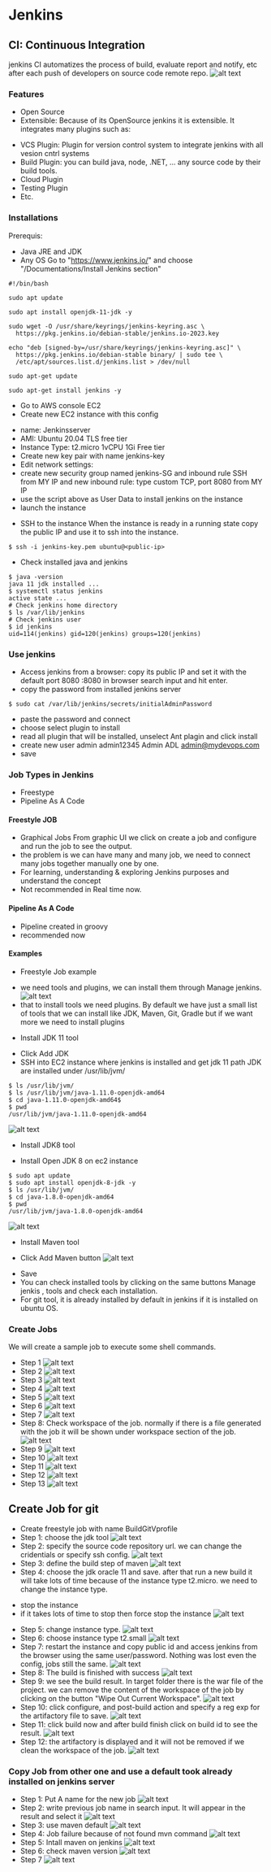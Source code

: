 # Jenkins
## CI: Continuous Integration
jenkins CI automatizes the process of build, evaluate report and notify, etc after each push of developers on source code remote repo.
![alt text](./img/jenkins-CI.PNG)
### Features
* Open Source
* Extensible:
Because of its OpenSource jenkins it is extensible. It integrates many plugins such as:
- VCS Plugin: Plugin for version control system to integrate jenkins with all vesion cntrl systems
- Build Plugin: you can build java, node, .NET, ... any source code by their build tools.
- Cloud Plugin
- Testing Plugin
- Etc.

### Installations
Prerequis:
- Java JRE and JDK
- Any OS
Go to "https://www.jenkins.io/" and choose "/Documentations/Install Jenkins section"
```
#!/bin/bash

sudo apt update

sudo apt install openjdk-11-jdk -y

sudo wget -O /usr/share/keyrings/jenkins-keyring.asc \
  https://pkg.jenkins.io/debian-stable/jenkins.io-2023.key

echo "deb [signed-by=/usr/share/keyrings/jenkins-keyring.asc]" \
  https://pkg.jenkins.io/debian-stable binary/ | sudo tee \
  /etc/apt/sources.list.d/jenkins.list > /dev/null

sudo apt-get update

sudo apt-get install jenkins -y
```
* Go to AWS console EC2
* Create new EC2 instance with this config
- name: Jenkinsserver
- AMI: Ubuntu 20.04 TLS free tier
- Instance Type: t2.micro 1vCPU 1Gi Free tier
- Create new key pair with name jenkins-key
- Edit network settings: 
- create new security group named jenkins-SG and inbound rule SSH from MY IP and new inbound rule: type custom TCP, port 8080 from MY IP
- use the script above as User Data to install jenkins on the instance
- launch the instance

* SSH to the instance
When the instance is ready in a running state copy the public IP and use it to ssh into the instance.
```
$ ssh -i jenkins-key.pem ubuntu@<public-ip>
```
* Check installed java and jenkins
```
$ java -version
java 11 jdk installed ...
$ systemctl status jenkins
active state ...
# Check jenkins home directory
$ ls /var/lib/jenkins
# Check jenkins user
$ id jenkins
uid=114(jenkins) gid=120(jenkins) groups=120(jenkins)
```
### Use jenkins
* Access jenkins from a browser: copy its public IP and set it with the default port 8080 <public-id>:8080 in browser search input and hit enter.
* copy the password from installed jenkins server
```
$ sudo cat /var/lib/jenkins/secrets/initialAdminPassword
```
* paste the password and connect
* choose select plugin to install
* read all plugin that will be installed, unselect Ant plagin and click install
* create new user
admin
admin12345
Admin ADL
admin@mydevops.com
* save
### Job Types in Jenkins
* Freestype
* Pipeline As A Code
#### Freestyle JOB
* Graphical Jobs
From graphic UI we click on create a job and configure and run the job to see the output.
* the problem is we can have many and many job, we need to connect many jobs together manually one by one.
* For learning, understanding & exploring Jenkins purposes and understand the concept
* Not recommended in Real time now.
#### Pipeline As A Code
* Pipeline created in groovy
* recommended now

#### Examples
* Freestyle Job example
- we need tools and plugins, we can install them through Manage jenkins.
![alt text](./img/install_tools.PNG)
- that to install tools we need plugins. By default we have just a small list of tools that we can install like JDK, Maven, Git, Gradle but if we want more we need to install plugins 
* Install JDK 11 tool
- Click Add JDK
- SSH into EC2 instance where jenkins is installed and get jdk 11 path 
JDK are installed under /usr/lib/jvm/
```
$ ls /usr/lib/jvm/
$ ls /usr/lib/jvm/java-1.11.0-openjdk-amd64
$ cd java-1.11.0-openjdk-amd64$
$ pwd
/usr/lib/jvm/java-1.11.0-openjdk-amd64
```
![alt text](./img/install_jdk.PNG)
* Install JDK8 tool
- Install Open JDK 8 on ec2 instance
```
$ sudo apt update
$ sudo apt install openjdk-8-jdk -y
$ ls /usr/lib/jvm/
$ cd java-1.8.0-openjdk-amd64
$ pwd
/usr/lib/jvm/java-1.8.0-openjdk-amd64
```
![alt text](./img/install_jdk_8.PNG)
* Install Maven tool
- Click Add Maven button
![alt text](./img/install_maven_tool.PNG)
* Save
* You can check installed tools by clicking on the same buttons Manage jenkis , tools
and check each installation.
* For git tool, it is already installed by default in jenkins if it is installed on ubuntu OS.
### Create Jobs
We will create a sample job to execute some shell commands.
* Step 1
![alt text](./img/create_job_1.PNG)
* Step 2
![alt text](./img/create_job_2.PNG)
* Step 3
![alt text](./img/create_job_3.PNG)
* Step 4
![alt text](./img/create_job_4.PNG)
* Step 5
![alt text](./img/create_job_5.PNG)
* Step 6
![alt text](./img/create_job_6.PNG)
* Step 7
![alt text](./img/create_job_7.PNG)
* Step 8: Check workspace of the job. normally if there is a file generated with the job it will be shown under workspace section of the job.
![alt text](./img/create_job_8.PNG)
* Step 9
![alt text](./img/create_job_9.PNG)
* Step 10
![alt text](./img/create_job_10.PNG)
* Step 11
![alt text](./img/create_job_11.PNG)
* Step 12
![alt text](./img/create_job_12.PNG)
* Step 13
![alt text](./img/create_job_13.PNG)

## Create Job for git
* Create freestyle job with name BuildGitVprofile
* Step 1: choose the jdk tool
![alt text](./img/git_job_1.PNG)
* Step 2: specify the source code repository url. we can change the cridentials or specify ssh config.
![alt text](./img/git_job_2.PNG)
* Step 3: define the build step of maven
![alt text](./img/git_job_3.PNG)
* Step 4: choose the jdk oracle 11 and save. after that run a new build it will take lots of time because of the instance type t2.micro. we need to change the instance type.
- stop the instance
- if it takes lots of time to stop then force stop the instance
![alt text](./img/git_job_4.PNG)
* Step 5: change instance type.
![alt text](./img/git_job_5.PNG)
* Step 6: choose instance type t2.small
![alt text](./img/git_job_6.PNG)
* Step 7: restart the instance and copy public id and access jenkins from the browser using the same user/password. Nothing was lost even the config, jobs still the same.
![alt text](./img/git_job_7.PNG)
* Step 8: The build is finished with success
![alt text](./img/git_job_8.PNG)
* Step 9: we see the build result. In target folder there is the war file of the project. we can remove the content of the workspace of the job by clicking on the button "Wipe Out Current Workspace".
![alt text](./img/git_job_9.PNG)
* Step 10: click configure, and post-build action and specify a reg exp for the artifactory file to save.
![alt text](./img/git_job_10.PNG)
* Step 11: click build now and after build finish click on build id to see the result.
![alt text](./img/git_job_11.PNG)
* Step 12: the artifactory is displayed and it will not be removed if we clean the workspace of the job.
![alt text](./img/git_job_12.PNG)

### Copy Job from other one and use a default took already installed on jenkins server
* Step 1: Put A name for the new job
![alt text](./img/git_job_copy1.PNG)
* Step 2: write previous job name in search input. It will appear in the result and select it
![alt text](./img/git_job_copy2.PNG)
* Step 3: use maven default
![alt text](./img/git_job_copy3.PNG)
* Step 4: Job failure because of not found mvn command
![alt text](./img/git_job_copy4.PNG)
* Step 5: Intall maven on jenkins
![alt text](./img/git_job_copy5.PNG)
* Step 6: check maven version
![alt text](./img/git_job_copy6.PNG)
* Step 7
![alt text](./img/git_job_copy7.PNG)
